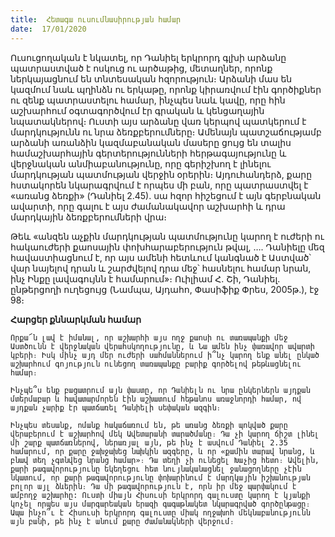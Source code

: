 ```yaml
---
title:  Հետագա ուսումնասիրության համար
date:  17/01/2020
---
```


Ուսուցողական է նկատել, որ Դանիել երկրորդ գլխի արձանը պատրաստված է ոսկուց ու արծաթից, մետաղներ, որոնք ներկայացնում են տնտեսական հզորություն։ Արձանի մաս են կազմում նաև պղինձն ու երկաթը, որոնք կիրառվում էին գործիքներ ու զենք պատրաստելու համար, ինչպես նաև կավը, որը հին աշխարհում օգտագործվում էր գրական և կենցաղային նպատակներով։ Ուստի այս արձանը վառ կերպով պատկերում է մարդկությունն ու նրա ձեռքբերումները։ Ամենայն պատշաճությամբ արձանի առանձին կազմաբանական մասերը ցույց են տալիս համաշխարհային գերտերությունների հերթագայությունը և վերջնական անմիաբանությունը, որը գերիշխող է լինելու մարդկության պատմության վերջին օրերին։ Այդուհանդերձ, քարը հստակորեն նկարագրվում է որպես մի բան, որը պատրաստվել է «առանց ձեռքի» (Դանիել 2.45). սա հզոր հիշեցում է այն գերբնական ավարտի, որը գալու է այս ժամանակավոր աշխարհի և դրա մարդկային ձեռքբերումների վրա։

Թեև «անզեն աչքին մարդկության պատմությունը կարող է ուժերի ու հակաուժերի քաոսային փոխհարաբերություն թվալ, …. Դանիելը մեզ հավաստիացնում է, որ այս ամենի հետևում կանգնած է Աստված՝ վար նայելով դրան և շարժվելով դրա մեջ՝ հասնելու համար նրան, ինչ Ինքը լավագույնն է համարում»։ Ուիլիամ Հ. Շի, Դանիել. ընթերցողի ուղեցույց (Նամպա, Այդահո, Փասիֆիք Փրես, 2005թ.), էջ 98։

**Հարցեր քննարկման համար**

`Որքա՜ն լավ է իմանալ, որ աշխարհի այս ողջ քաոսի ու տառապանքի մեջ Աստծունն է վերջնական վերահսկողությունը, և Նա ամեն ինչ փառավոր ավարտի կբերի։ Իսկ մինչ այդ մեր ուժերի սահմաններում ի՞նչ կարող ենք անել ընկած աշխարհում գոյություն ունեցող տառապանքը բարիք գործելով թեթևացնելու համար։`

`Ինչպե՞ս ենք բացատրում այն փաստը, որ Դանիելն ու նրա ընկերներն այդքան մտերմաբար և հավատարմորեն էին աշխատում հեթանոս առաջնորդի համար, ով այդքան չարիք էր պատճառել Դանիելի սեփական ազգին։`

`Ինչպես տեսանք, ոմանք հակաճառում են, թե առանց ձեռքի պոկված քարը վերաբերում է աշխարհով մեկ Ավետարանի տարածմանը։ Դա չի կարող ճիշտ լինել մի շարք պատճառներով, ներառյալ այն, թե ինչ է ասվում Դանիել 2.35 համարում, որ քարը ջախջախեց նախկին ազգերը, և որ «քամին տարավ նրանց, և բնավ տեղ չգտնվեց նրանց համար»։ Դա տեղի չի ունեցել Խաչից հետո։ Ավելին, քարի թագավորությունը եկեղեցու հետ նույնականացնել ջանացողները չէին նկատում, որ քարի թագավորությունը փոխարինում է մարդկային իշխանության բոլոր այլ ձևերին։ Դա մի թագավորություն է, որն իր մեջ պարփակում է ամբողջ աշխարհը: Ուստի միայն Հիսուսի երկրորդ գալուստը կարող է կյանքի կոչել որպես այս մարգարեական երազի գագաթնակետ նկարագրված գործընթացը։ Ապա ինչո՞ւ է Հիսուսի երկրորդ գալուստը միակ ողջախոհ մեկնաբանությունն այն բանի, թե ինչ է անում քարը ժամանակների վերջում։`